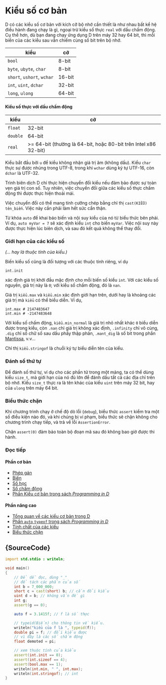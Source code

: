 # Kiểu số cơ bản

D có các kiểu số cơ bản với kích cỡ bộ nhớ cần thiết là như nhau bất kể
hệ điều hành đang chạy là gì, ngoại trừ kiểu số thực `real` với dấu chấm động.
Cụ thể hơn, dù bạn đang chạy ứng dụng D trên máy 32 hay 64 bit, thì
mỗi biến của các kiểu sau vẫn chiếm cùng số bít trên bộ nhớ.

| kiểu                          | cỡ
|-------------------------------|------------
|`bool`                         | 8-bit
|`byte`, `ubyte`, `char`        | 8-bit
|`short`, `ushort`, `wchar`     | 16-bit
|`int`, `uint`, `dchar`         | 32-bit
|`long`, `ulong`                | 64-bit

#### Kiểu số thực với dấu chấm động

| kiểu    | cỡ
|---------|--------------------------------------------------
|`float`  | 32-bit
|`double` | 64-bit
|`real`   | >= 64-bit (thường là 64-bit, hoặc 80-bit trên Intel x86 32-bit)

Kiểu bắt đầu bởi `u` để kiểu không nhận giá trị âm (không dấu).
Kiểu `char` thực sự được nhúng trong UTF-8, trong khi `wchar`
dùng ký tự UTF-16, còn `dchar` là UTF-32.

Trình biên dịch D chỉ thực hiện chuyển đổi kiểu nếu đảm bảo được sự toàn vẹn
giá trị con số. Tuy nhiên, việc chuyển đổi giữa các kiểu số thực chấm động
thì được thực hiện thoải mái.

Việc chuyển đổi có thể  mang tính cưỡng chép bằng chỉ thị
`cast(KIỂU) tên_biến`. Việc này cần phải làm hết sức cẩn thận.

Từ khóa `auto` để khai báo biến và nội suy kiểu của nó từ biểu thức
bên phải. Ví dụ, `auto myVar = 7` sẽ xác định kiểu `int` cho biến `myVar`.
Việc nội suy này được thực hiện lúc biên dịch, và sau đó kết quả không thể
thay đổi.

### Giới hạn của các kiểu số

_(... hay là thuộc tính của kiểu.)_

Biến kiểu số cũng là đối tượng với các thuộc tính riêng, ví dụ

    int.init

xác định giá trị khởi đầu mặc định cho mỗi biến số kiểu `int`.
Với các kiểu số nguyên, giá trị này là `0`; với kiểu số chấm động, đó là `nan`.

Giá trị `kiểu.max` và `kiểu.min` xác định giới hạn trên, dưới hay là khoảng
các giá trị mà `kiểu` có thể biểu diễn. Ví dụ,

    int.max # 2147483647
    int.min # -2147483648

Với kiểu số chấm động, `kiểu.min_normal` là giá trị  nhỏ nhất khác `0`
biểu diễn được trong kiểu, còn `.nan` chỉ giá trị không xác định,
`.infinity` chỉ vô cùng, `.dig` chỉ số chữ số sau dấu phấy thập phân,
`.mant_dig` là số bit trong phần [Mantissa](https://www.doc.ic.ac.uk/~eedwards/compsys/float/), v.v...

Chỉ thị `kiểu.stringof` là chuỗi ký tự  biểu diễn tên của kiểu.

### Đánh số thứ tự

Để đánh số thứ tự, ví dụ cho các phần tử trong một mảng, ta có thể dùng
kiểu `size_t`, mà giới hạn của nó đủ lớn để đánh dấu tất cả các địa chỉ
trên bộ nhớ. Kiểu `size_t` thực ra là tên khác của kiểu `uint` trên máy
32 bit, hay của `ulong` trên máy 64 bit.

### Biểu thức chặn

Khi chương trình chạy ở chế độ dò lỗi (`debug`), biểu thức `assert` kiểm tra
một số điều kiện nào đó, và khi chúng bị vi phạm, biểu thức sẽ chặn không
cho chương trình chạy tiếp, và trả về lỗi `AssertionError`.

Chặn `assert(0)` đảm bảo toàn bộ đoạn mã sau đó không bao giờ được thi hành.

### Đọc tiếp

#### Phần cơ bản

- [Phép gán](http://ddili.org/ders/d.en/assignment.html)
- [Biến](http://ddili.org/ders/d.en/variables.html)
- [Số học](http://ddili.org/ders/d.en/arithmetic.html)
- [Số chấm động](http://ddili.org/ders/d.en/floating_point.html)
- [Phần Kiểu cơ bản trong sách _Programming in D_](http://ddili.org/ders/d.en/types.html)

#### Phần nâng cao

- [Tổng quan về các kiểu cơ bản trong D](https://dlang.org/spec/type.html)
- [Phần `auto` `typeof` trong sách _Programming in D_](http://ddili.org/ders/d.en/auto_and_typeof.html)
- [Tính chất của các kiểu](https://dlang.org/spec/property.html)
- [Biểu thức chặn](https://dlang.org/spec/expression.html#AssertExpression)

## {SourceCode}

```d
import std.stdio : writeln;

void main()
{
    // Để dễ đọc, dùng "_"
    // để tách các phần của số
    int b = 7_000_000;
    short c = cast(short) b; // cần đổi kiểu
    uint d = b; // không vấn đề gì
    int g;
    assert(g == 0);

    auto f = 3.1415f; // f là số thực

    // typeid(Biến) cho thông tin về kiểu.
    writeln("kiểu của f là ", typeid(f));
    double pi = f; // đổi kiểu được
    // vì đây là các số chấm động
    float demoted = pi;

    // xem thuộc tính của kiểu
    assert(int.init == 0);
    assert(int.sizeof == 4);
    assert(bool.max == 1);
    writeln(int.min, " ", int.max);
    writeln(int.stringof); // int
}
```
